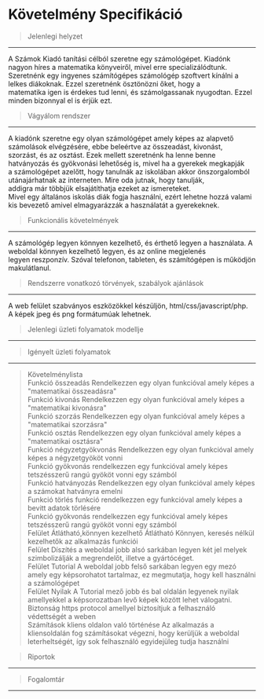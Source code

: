 # Követelmény Specifikáció

>Jelenlegi helyzet
---
A Számok Kiadó tanítási célból szeretne egy számológépet. Kiadónk nagyon híres a matematika könyveiről, mivel erre specializálódtunk. <br>
Szeretnénk egy ingyenes számítógépes számológép szoftvert kínálni a lelkes diákoknak. Ezzel szeretnénk ösztönözni őket, hogy a <br>
matematika igen is érdekes tud lenni, és számolgassanak nyugodtan. Ezzel minden bizonnyal el is érjük ezt. <br>

>Vágyálom rendszer
---
A kiadónk szeretne egy olyan számológépet amely képes az alapvető számolások elvégzésére, ebbe beleértve az összeadást, kivonást, <br>
szorzást, és az osztást. Ezek mellett szeretnénk ha lenne benne hatványozás és gyökvonási lehetőség is, mivel ha a gyerekek megkapják <br>
a számológépet azelőtt, hogy tanulnák az iskolában akkor önszorgalomból utánajárhatnak az interneten. Mire oda jutnak, hogy tanulják, <br>
addigra már többjük elsajátíthatja ezeket az ismereteket. <br>
Mivel egy általános iskolás diák fogja használni, ezért lehetne hozzá valami kis bevezető amivel elmagyarázzák a használatát a gyerekeknek. <br>

>Funkcionális követelmények
---
A számológép legyen könnyen kezelhető, és érthető legyen a használata. A weboldal könnyen kezelhető legyen, és az online megjelenés  <br>
legyen reszponzív. Szóval telefonon, tableten, és számítógépen is működjön makulátlanul. <br>

>Rendszerre vonatkozó törvények, szabályok ajánlások
---
A web felület szabványos eszközökkel készüljön, html/css/javascript/php.<br>
A képek jpeg és png formátumúak lehetnek.<br>

>Jelenlegi üzleti folyamatok modellje
---

>Igényelt üzleti folyamatok
---

>Követelménylista <br>
Funkció összeadás Rendelkezzen egy olyan funkcióval amely képes a "matematikai összeadásra" <br>
Funkció kivonás Rendelkezzen egy olyan funkcióval amely képes a "matematikai kivonásra" <br>
Funkció szorzás Rendelkezzen egy olyan funkcióval amely képes a "matematikai szorzásra" <br>
Funkció osztás Rendelkezzen egy olyan funkcióval amely képes a "matematikai osztásra" <br>
Funkció négyzetgyökvonás Rendelkezzen egy olyan funkcióval amely képes a négyzetgyököt vonni <br>
Funkció gyökvonás rendelkezzen egy funkcióval amely képes tetszésszerű rangú gyököt vonni egy számból <br>
Funkció hatványozás Rendelkezzen egy olyan funkcióval amely képes a számokat hatványra emelni <br>
Funkció törlés funkció rendelkezzen egy funkcióval amely képes a bevitt adatok törlésére <br>
Funkció gyökvonás rendelkezzen egy funkcióval amely képes tetszésszerű rangú gyököt vonni egy számból <br>
Felület Átlátható,könnyen kezelhető Átlátható Könnyen, keresés nélkül kezelhetők az alkalmazás funkciói <br>
Felület Díszítés a weboldal jobb alsó sarkában legyen két jel melyek szimbolizálják a megrendelőt, illetve a gyártócéget. <br>
Felület Tutorial A weboldal jobb felső sarkában legyen egy mezó amely egy képsorohatot tartalmaz, ez megmutatja, hogy kell használni a számológépet <br>
Felület Nyilak A Tutorial mező jobb és bal oldalán legyenek nyilak amellyekkel a képsorozatban levő képek között lehet válogatni. <br>
Biztonság https protocol amellyel biztosítjuk a felhasználó védettségét a weben <br>
Számítások kliens oldalon való történése Az alkalmazás a kliensoldalán fog számításokat végezni, hogy kerüljük a weboldal leterheltségét, így sok felhasználó egyidejüleg tudja használni <br>


>Riportok
---

>Fogalomtár
---